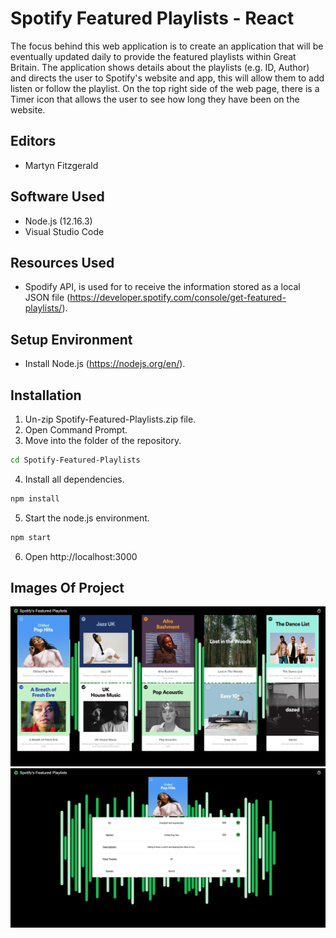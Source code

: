 # Spotify Featured Playlists - React

The focus behind this web application is to create an application that will be eventually updated daily to provide the featured playlists within Great Britain. The application shows details about the playlists (e.g. ID, Author) and directs the user to Spotify's website and app, this will allow them to add listen or follow the playlist. On the top right side of the web page, there is a Timer icon that allows the user to see how long they have been on the website.

## Editors
* Martyn Fitzgerald

## Software Used    

* Node.js (12.16.3)
* Visual Studio Code

## Resources Used

* Spodify API, is used for to receive the information stored as a local JSON file (https://developer.spotify.com/console/get-featured-playlists/).

## Setup Environment

* Install Node.js (https://nodejs.org/en/).

## Installation

1. Un-zip Spotify-Featured-Playlists.zip file.
2. Open Command Prompt.
3. Move into the folder of the repository.
```bash
cd Spotify-Featured-Playlists
```
4. Install all dependencies.
```bash
npm install
```
5. Start the node.js environment.
```bash
npm start
```
6. Open http://localhost:3000
## Images Of Project

<div>
  <img src="Images/Image1.png"/>
  <img src="Images/Image2.png"/>
</div>